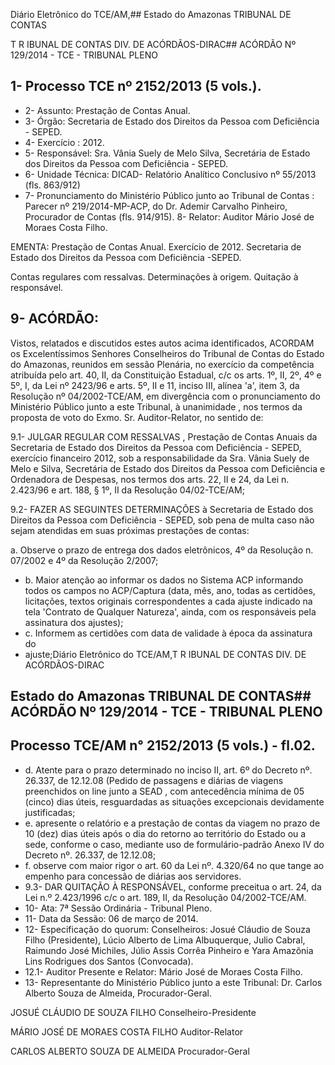 Diário Eletrônico do TCE/AM,## Estado do Amazonas TRIBUNAL DE CONTAS

T R IBUNAL DE CONTAS DIV. DE ACÓRDÃOS-DIRAC## ACÓRDÃO Nº 129/2014 - TCE - TRIBUNAL PLENO

## 1- Processo TCE nº 2152/2013 (5 vols.).

- 2- Assunto: Prestação de Contas Anual.
- 3- Órgão: Secretaria de Estado dos Direitos da Pessoa com Deficiência - SEPED.
- 4- Exercício : 2012.
- 5- Responsável: Sra. Vânia Suely de  Melo Silva, Secretária de Estado dos Direitos da Pessoa com Deficiência - SEPED.
- 6- Unidade Técnica: DICAD- Relatório Analítico Conclusivo nº 55/2013 (fls. 863/912)
- 7-  Pronunciamento  do  Ministério  Público  junto  ao  Tribunal  de  Contas :  Parecer  nº 219/2014-MP-ACP, do Dr. Ademir Carvalho Pinheiro, Procurador de Contas (fls. 914/915). 8- Relator: Auditor Mário José de Moraes Costa Filho.

EMENTA: Prestação de Contas Anual. Exercício de 2012. Secretaria de Estado dos Direitos da Pessoa com Deficiência -SEPED.

Contas regulares com ressalvas. Determinações à origem. Quitação à responsável.

## 9- ACÓRDÃO:

Vistos, relatados e discutidos estes autos acima identificados,  ACORDAM os Excelentíssimos  Senhores  Conselheiros do Tribunal de Contas do Estado do Amazonas, reunidos em sessão Plenária, no exercício da competência atribuída pelo art. 40, II, da Constituição Estadual, c/c os arts. 1º, II, 2º, 4º e 5º, I, da Lei nº 2423/96 e arts. 5º, II  e  11,  inciso  III,  alínea  'a',  item  3,  da  Resolução  nº  04/2002-TCE/AM, em divergência com o pronunciamento do  Ministério Público junto a este Tribunal, à unanimidade ,  nos termos da proposta de voto do Exmo. Sr. Auditor-Relator, no sentido de:

9.1- JULGAR REGULAR COM RESSALVAS , Prestação de Contas Anuais da  Secretaria  de  Estado  dos  Direitos  da  Pessoa  com  Deficiência  -  SEPED,  exercício financeiro 2012, sob a responsabilidade da Sra. Vânia Suely de Melo e Silva, Secretária de Estado dos Direitos da Pessoa com Deficiência e Ordenadora de Despesas, nos termos dos arts. 22, II e 24, da Lei n. 2.423/96 e art. 188, § 1º, II da Resolução 04/02-TCE/AM;

9.2-  FAZER  AS  SEGUINTES DETERMINAÇÕES à  Secretaria  de  Estado dos  Direitos  da  Pessoa com Deficiência  -  SEPED, sob  pena  de  multa  caso  não  sejam atendidas em suas próximas prestações de contas:

a. Observe o prazo de entrega dos dados eletrônicos, 4º da Resolução n. 07/2002 e 4º da Resolução 2/2007;

- b. Maior atenção ao informar os dados no Sistema ACP informando todos os campos no ACP/Captura (data, mês, ano, todas as certidões, licitações, textos originais correspondentes a cada ajuste indicado na tela 'Contrato  de Qualquer  Natureza', ainda, com os responsáveis pela assinatura dos ajustes);
- c. Informem as certidões com data de validade à época da assinatura do
- ajuste;Diário Eletrônico do TCE/AM,T R IBUNAL DE CONTAS DIV. DE ACÓRDÃOS-DIRAC

## Estado do Amazonas TRIBUNAL DE CONTAS## ACÓRDÃO Nº 129/2014 - TCE - TRIBUNAL PLENO

## Processo TCE/AM n° 2152/2013 (5 vols.) - fl.02.

- d. Atente  para  o  prazo  determinado  no  inciso  II,  art.  6º  do  Decreto  nº. 26.337, de 12.12.08 (Pedido de passagens e diárias de viagens preenchidos on line junto a SEAD ,  com  antecedência  mínima  de  05  (cinco)  dias  úteis,  resguardadas  as  situações excepcionais devidamente justificadas;
- e. apresente o relatório e a prestação de contas da viagem no prazo de 10 (dez) dias úteis após o dia do retorno ao território do Estado ou a sede, conforme o caso, mediante uso de formulário-padrão Anexo IV do Decreto nº. 26.337, de 12.12.08;
- f. observe com maior rigor o art. 60 da Lei nº. 4.320/64 no que tange ao empenho para concessão de diárias aos servidores.
- 9.3- DAR QUITAÇÃO À RESPONSÁVEL, conforme preceitua o art. 24, da Lei n.º 2.423/1996 c/c o art. 189, II, da Resolução 04/2002-TCE/AM.
- 10- Ata: 7ª Sessão Ordinária - Tribunal Pleno.
- 11- Data da Sessão: 06 de março de 2014.
- 12- Especificação do quorum: Conselheiros: Josué Cláudio de Souza Filho (Presidente), Lúcio  Alberto  de  Lima  Albuquerque,  Julio  Cabral,  Raimundo  José  Michiles,  Júlio  Assis Corrêa Pinheiro e Yara Amazônia Lins Rodrigues dos Santos (Convocada).
- 12.1- Auditor Presente e Relator: Mário José de Moraes Costa Filho.
- 13-  Representante  do  Ministério  Público  junto  a  este  Tribunal: Dr. Carlos  Alberto Souza de Almeida, Procurador-Geral.

JOSUÉ CLÁUDIO DE SOUZA FILHO Conselheiro-Presidente

MÁRIO JOSÉ DE MORAES COSTA FILHO Auditor-Relator

CARLOS ALBERTO SOUZA DE ALMEIDA Procurador-Geral